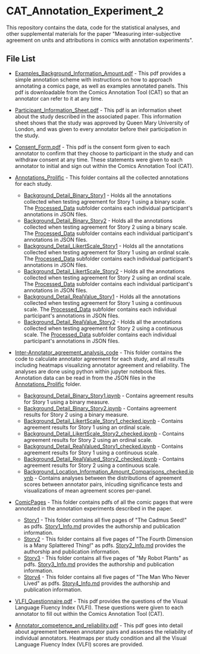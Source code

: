 # CAT_Annotation_Experiment_2

This repository contains the data, code for the statistical analyses, and other supplemental materials for the paper "Measuring inter-subjective agreement on units and attributions in comics with annotation experiments".

## File List


* [Examples_Background_Information_Amount.pdf](Examples_Background_Information_Amount.pdf) - This pdf provides a simple annotation scheme with instructions on how to approach annotating a comics page, as well as examples annotated panels. This pdf is downloadable from the Comics Annotation Tool (CAT) so that an annotator can refer to it at any time.

* [Participant_Information_Sheet.pdf](Participant_Information_Sheet.pdf) - This pdf is an information sheet about the study described in the associated paper. This information sheet shows that the study was approved by Queen Mary University of London, and was given to every annotator before their participation in the study.

* [Consent_Form.pdf](Consent_Form.pdf) - This pdf is the consent form given to each annotator to confirm that they choose to participant in the study and can withdraw consent at any time. These statements were given to each annotator to initial and sign out within the Comics Annotation Tool (CAT).

* [Annotations_Prolific](Annotations_Prolific) - This folder contains all the collected annotations for each study.
  
  * [Background_Detail_Binary_Story1](Annotations_Prolific/Background_Detail_Binary_Story1) - Holds all the annotations collected when testing agreement for Story 1 using a binary scale. The [Processed_Data](Annotations_Prolific/Background_Detail_Binary_Story1/Processed_Data) subfolder contains each individual participant's annotations in JSON files. 
  * [Background_Detail_Binary_Story2](Annotations_Prolific/Background_Detail_Binary_Story2) - Holds all the annotations collected when testing agreement for Story 2 using a binary scale. The [Processed_Data](Annotations_Prolific/Background_Detail_Binary_Story2/Processed_Data) subfolder contains each individual participant's annotations in JSON files.
  * [Background_Detail_LikertScale_Story1](Annotations_Prolific/Background_Detail_LikertScale_Story1) - Holds all the annotations collected when testing agreement for Story 1 using an ordinal scale. The [Processed_Data](Annotations_Prolific/Background_Detail_LikertScale_Story1/Processed_Data) subfolder contains each individual participant's annotations in JSON files.
  * [Background_Detail_LikertScale_Story2](Annotations_Prolific/Background_Detail_LikertScale_Story2) - Holds all the annotations collected when testing agreement for Story 2 using an ordinal scale. The [Processed_Data](Annotations_Prolific/Background_Detail_LikertScale_Story2/Processed_Data) subfolder contains each individual participant's annotations in JSON files.
  * [Background_Detail_RealValue_Story1](Annotations_Prolific/Background_Detail_RealValue_Story1) - Holds all the annotations collected when testing agreement for Story 1 using a continuous scale. The [Processed_Data](Annotations_Prolific/Background_Detail_RealValue_Story1/Processed_Data) subfolder contains each individual participant's annotations in JSON files.
  * [Background_Detail_RealValue_Story2](Annotations_Prolific/Background_Detail_RealValue_Story2) - Holds all the annotations collected when testing agreement for Story 2 using a continuous scale. The [Processed_Data](Annotations_Prolific/Background_Detail_RealValue_Story2/Processed_Data) subfolder contains each individual participant's annotations in JSON files.
 
* [Inter-Annotator_agreement_analysis_code](Inter-Annotator_agreement_analysis_code) - This folder contains the code to calculate annotator agreement for each study, and all results including heatmaps visualizing annotator agreement and reliability. The analyses are done using python within jupyter notebook files. Annotation data can be read in from the JSON files in the [Annotations_Prolific](Annotations_Prolific) folder. 

  * [Background_Detail_Binary_Story1.ipynb](Inter-Annotator_agreement_analysis_code/Background_Detail_Binary_Story1.ipynb) - Contains agreement results for Story 1 using a binary measure.
  * [Background_Detail_Binary_Story2.ipynb](Inter-Annotator_agreement_analysis_code/Background_Detail_Binary_Story2.ipynb) - Contains agreement results for Story 2 using a binary measure.
  * [Background_Detail_LikertScale_Story1_checked.ipynb](Inter-Annotator_agreement_analysis_code/Background_Detail_LikertScale_Story1_checked.ipynb) - Contains agreement results for Story 1 using an ordinal scale.
  * [Background_Detail_LikertScale_Story2_checked.ipynb](Inter-Annotator_agreement_analysis_code/Background_Detail_LikertScale_Story2_checked.ipynb) - Contains agreement results for Story 2 using an ordinal scale.
  * [Background_Detail_RealValued_Story1_checked.ipynb](Inter-Annotator_agreement_analysis_code/Background_Detail_RealValued_Story1_checked.ipynb) - Contains agreement results for Story 1 using a continuous scale.
  * [Background_Detail_RealValued_Story2_checked.ipynb](Inter-Annotator_agreement_analysis_code/Background_Detail_RealValued_Story2_checked.ipynb) - Contains agreement results for Story 2 using a continuous scale.
  * [Background_Location_Information_Amount_Comparisons_checked.ipynb](Inter-Annotator_agreement_analysis_code/Background_Location_Information_Amount_Comparisons_checked.ipynb) - Contains analyses between the distributions of agreement scores between annotator pairs, inlcuding significance tests and visualizations of mean agreement scores per-panel. 

* [ComicPages](ComicPages) - This folder contains pdfs of all the comic pages that were annotated in the annotation experiments described in the paper. 

  * [Story1](ComicPages/Story1) - This folder contains all five pages of "The Cadmus Seed!" as pdfs. [Story1_Info.md](ComicPages/Story1/Story1_Info.md) provides the authorship and publication information. 
  * [Story2](ComicPages/Story2) - This folder contains all five pages of "The Fourth Dimension is a Many Splattered Thing!" as pdfs. [Story2_Info.md](ComicPages/Story2/Story2_Info.md) provides the authorship and publication information.
  * [Story3](ComicPages/Story3) - This folder contains all five pages of "My Robot Plants" as pdfs. [Story3_Info.md](ComicPages/Story3/Story3_Info.md) provides the authorship and publication information.
  * [Story4](ComicPages/Story4) - This folder contains all five pages of "The Man Who Never Lived" as pdfs. [Story4_Info.md](ComicPages/Story4/Story4_Info.md) provides the authorship and publication information.

* [VLFI_Questionnaire.pdf](VLFI_Questionnaire.pdf) - This pdf provides the questions of the Visual Language Fluency Index (VLFI). These questions were given to each annotator to fill out within the Comics Annotation Tool (CAT).  

* [Annotator_competence_and_reliability.pdf](Annotator_competence_and_reliability.pdf) - This pdf goes into detail about agreement between annotator pairs and assesses the reliability of individual annotators. Heatmaps per study condition and all the Visual Language Fluency Index (VLFI) scores are provided. 




